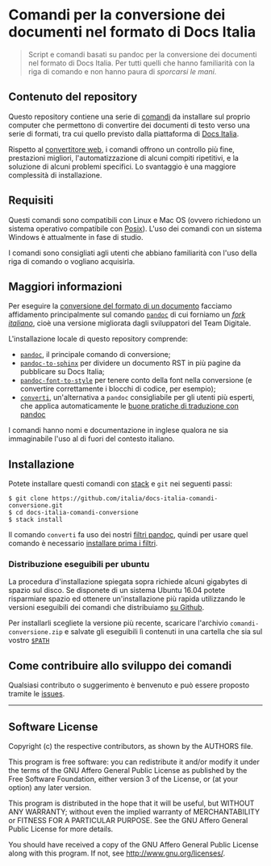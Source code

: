 
# Comandi per la conversione dei documenti nel formato di Docs Italia

> Script e comandi basati su pandoc per la conversione dei documenti
> nel formato di Docs Italia.
> Per tutti quelli che hanno familiarità con la riga di comando e non
> hanno paura di _sporcarsi le mani_. 

## Contenuto del repository

Questo repository contiene una serie di
[comandi](https://it.wikipedia.org/wiki/Shell_(informatica)#Shell_testuali)
da installare sul proprio computer che permettono di convertire dei
documenti di testo verso una serie di formati, tra cui quello previsto
dalla piattaforma di [Docs Italia](https://docs.italia.it).

Rispetto al [convertitore
web](https://github.com/italia/docs-italia-convertitore-web), i
comandi offrono un controllo più fine, prestazioni migliori,
l'automatizzazione di alcuni compiti ripetitivi, e la soluzione di
alcuni problemi specifici. Lo svantaggio è una maggiore complessità di
installazione.

## Requisiti

Questi comandi sono compatibili con Linux e Mac OS (ovvero richiedono
un sistema operativo compatibile con
[Posix](https://it.wikipedia.org/wiki/POSIX)). L'uso dei comandi con
un sistema Windows è attualmente in fase di studio.

I comandi sono consigliati agli utenti che abbiano familiarità con
l'uso della riga di comando o vogliano acquisirla.

## Maggiori informazioni

Per eseguire la [conversione del formato di un
documento](http://guida-docs-italia.readthedocs.io/it/latest/index/scrivere-un-documento.html#migrazione-su-docs-italia-di-documentazione-esistente)
facciamo affidamento principalmente sul comando
[`pandoc`](https://pandoc.org) di cui forniamo un [_fork
italiano_](doc/fork-italiano.md), cioè una versione migliorata dagli
sviluppatori del Team Digitale.

L'installazione locale di questo repository comprende:

- [`pandoc`](https://pandoc.org), il principale comando di conversione;
- [`pandoc-to-sphinx`](doc/comandi/pandoc-to-sphinx.md) per
  dividere un documento RST in più pagine da pubblicare su Docs Italia;
- [`pandoc-font-to-style`](doc/comandi/pandoc-font-to-style.md) per
  tenere conto della font nella conversione (e convertire
  correttamente i blocchi di codice, per esempio);
- [`converti`](doc/comandi/converti.md), un'alternativa a `pandoc`
  consigliabile per gli utenti più esperti, che applica automaticamente le
  [buone pratiche di traduzione con pandoc](doc/buone-pratiche.md)

I comandi hanno nomi e documentazione in inglese qualora ne sia
immaginabile l'uso al di fuori del contesto italiano.

## Installazione

Potete installare questi comandi con
[stack](https://docs.haskellstack.org/en/stable/README/#how-to-install)
e `git` nei seguenti passi:

    $ git clone https://github.com/italia/docs-italia-comandi-conversione.git
    $ cd docs-italia-comandi-conversione
    $ stack install

Il comando `converti` fa uso dei nostri [filtri
pandoc](https://github.com/italia/docs-italia-pandoc-filters), quindi
per usare quel comando è necessario [installare prima i
filtri](https://github.com/italia/docs-italia-pandoc-filters#installazione).

### Distribuzione eseguibili per ubuntu

La procedura d'installazione spiegata sopra richiede alcuni gigabytes
di spazio sul disco. Se disponete di un sistema Ubuntu 16.04 potete
risparmiare spazio ed ottenere un'installazione più rapida utilizzando
le versioni eseguibili dei comandi che distribuiamo [su
Github](https://github.com/italia/docs-italia-comandi-conversione/releases).

Per installarli scegliete la versione più recente, scaricare
l'archivio `comandi-conversione.zip` e salvate gli eseguibili lì
contenuti in una cartella che sia sul vostro
[`$PATH`](doc/aggiornamento-path.md#cos%C3%A8-il-path)

## Come contribuire allo sviluppo dei comandi

Qualsiasi contributo o suggerimento è benvenuto e può essere proposto
tramite le [issues](https://github.com/italia/pandoc-docs2rst/issues).

---

## Software License

Copyright (c) the respective contributors, as shown by the AUTHORS file.

This program is free software: you can redistribute it and/or modify
it under the terms of the GNU Affero General Public License as published
by the Free Software Foundation, either version 3 of the License, or
(at your option) any later version.

This program is distributed in the hope that it will be useful,
but WITHOUT ANY WARRANTY; without even the implied warranty of
MERCHANTABILITY or FITNESS FOR A PARTICULAR PURPOSE.  See the
GNU Affero General Public License for more details.

You should have received a copy of the GNU Affero General Public License
along with this program.  If not, see <http://www.gnu.org/licenses/>.
